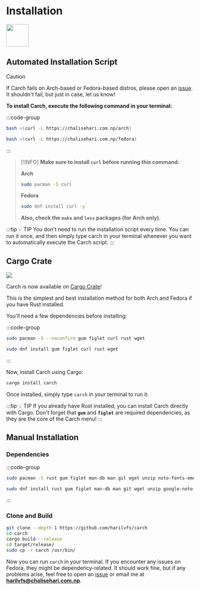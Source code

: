 # Installation
<img src="https://img.icons8.com/?size=80&id=v8LYQxpvZ4xX&format=png" width="60" />

## Automated Installation Script

> [!CAUTION]
> If Carch fails on Arch-based or Fedora-based distros, please open an [issue](https://github.com/harilvfs/carch/issues).  
> It shouldn't fail, but just in case, let us know!  


**To install Carch, execute the following command in your terminal:**

:::code-group


```sh [<i class="devicon-archlinux-plain"></i> Arch]
bash <(curl -L https://chalisehari.com.np/arch)
```

```sh [<i class="devicon-fedora-plain"></i> Fedora]
bash <(curl -L https://chalisehari.com.np/fedora)
```
:::

> [!INFO]
> **Make sure to install `curl` before running this command:** 
>
> **Arch**
> ```sh
> sudo pacman -S curl 
> ```
> **Fedora**
> ```sh
> sudo dnf install curl -y  
>```
> 
> **Also, check the `make` and `less` packages (for Arch only).**

:::tip :bulb: TIP
You don't need to run the installation script every time. You can run it once, and then simply type carch in your terminal whenever you want to automatically execute the Carch script.
:::

## Cargo Crate

<img src="https://img.shields.io/crates/v/carch?style=for-the-badge&logo=rust&color=f5a97f&logoColor=fe640b&labelColor=171b22" >

Carch is now available on [Cargo Crate](https://crates.io/crates/carch/4.1.5)!  

This is the simplest and best installation method for both Arch and Fedora if you have Rust installed.  

You'll need a few dependencies before installing: 

:::code-group

```sh [<i class="devicon-archlinux-plain"></i> Arch]
sudo pacman -S --noconfirm gum figlet curl rust wget
```

```sh [<i class="devicon-fedora-plain"></i> Fedora]
sudo dnf install gum figlet curl rust wget
```
:::

Now, install Carch using Cargo:

```sh
cargo install carch
```

Once installed, simply type `carch` in your terminal to run it.

:::tip :bulb: TIP
If you already have Rust installed, you can install Carch directly with Cargo. Don't forget that **`gum`** and **`figlet`** are required dependencies, as they are the core of the Carch menu!
:::

## Manual Installation

### Dependencies

:::code-group

```sh [<i class="devicon-archlinux-plain"></i> Arch]
sudo pacman -S rust gum figlet man-db man git wget unzip noto-fonts-emoji ttf-joypixels cur bash bash-completion ttf-nerd-fonts-symbols ttf-jetbrains-mono ttf-jetbrains-mono-nerd bat zsh fish
```

```sh [<i class="devicon-fedora-plain"></i> Fedora]
sudo dnf install rust gum figlet man-db man git wget unzip google-noto-color-emoji-fonts google-noto-emoji-fonts bat jetbrains-mono-fonts-all bash-completion-devel zsh fish curl bat
```
:::

### Clone and Build

```sh
git clone --depth 1 https://github.com/harilvfs/carch
cd carch
cargo build --release
cd target/release/
sudo cp -r carch /usr/bin/ 
```

Now you can run `carch` in your terminal. If you encounter any issues on Fedora, they might be dependency-related. It should work fine, but if any problems arise, feel free to open an [issue](https://github.com/harilvfs/carch/issues) or email me at **harilvfs@chalisehari.com.np**.
